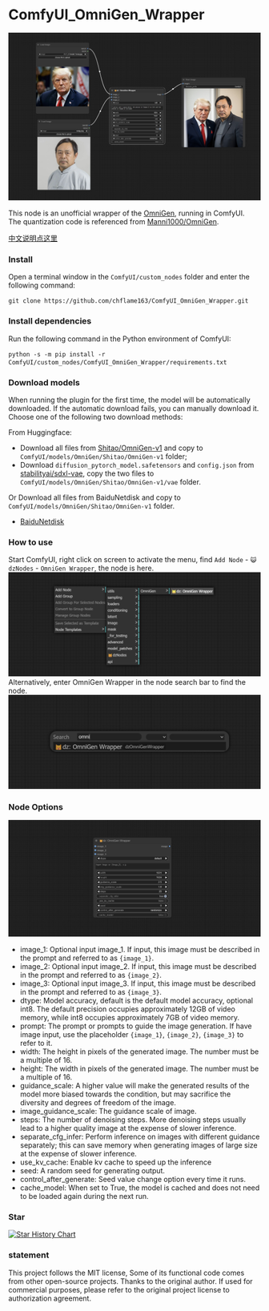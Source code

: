 # ComfyUI_OmniGen_Wrapper

![image](image/omnigen_wrapper_example.jpg)    

This node is an unofficial wrapper of the [OmniGen](https://github.com/VectorSpaceLab/OmniGen), running in ComfyUI.    
The quantization code is referenced from [Manni1000/OmniGen](https://github.com/Manni1000/OmniGen).

[中文说明点这里](./README_CN.md)



### Install
Open a terminal window in the ```ComfyUI/custom_nodes``` folder and enter the following command:
```
git clone https://github.com/chflame163/ComfyUI_OmniGen_Wrapper.git
```

### Install dependencies
Run the following command in the Python environment of ComfyUI:
```
python -s -m pip install -r ComfyUI/custom_nodes/ComfyUI_OmniGen_Wrapper/requirements.txt
```

### Download models
When running the plugin for the first time, the model will be automatically downloaded. If the automatic download fails, you can manually download it. Choose one of the following two download methods:   

From Huggingface:
* Download all files from [Shitao/OmniGen-v1](https://huggingface.co/Shitao/OmniGen-v1/tree/main) and copy to ```ComfyUI/models/OmniGen/Shitao/OmniGen-v1``` folder;    
* Download ```diffusion_pytorch_model.safetensors``` and ```config.json```  from [stabilityai/sdxl-vae](https://huggingface.co/stabilityai/sdxl-vae/tree/main), copy the two files to ```ComfyUI/models/OmniGen/Shitao/OmniGen-v1/vae``` folder.    

Or Download all files from BaiduNetdisk and copy to ```ComfyUI/models/OmniGen/Shitao/OmniGen-v1``` folder.
* [BaiduNetdisk](https://pan.baidu.com/s/1uivyo_voaZ668nT3aMLw8Q?pwd=ma06)


### How to use
Start ComfyUI, right click on screen to activate the menu, find ```Add Node``` - ```😺dzNodes``` - ```OmniGen Wrapper```, the node is here.    
![image](image/add_node.jpg)   
Alternatively, enter OmniGen Wrapper in the node search bar to find the node.    
![image](image/search_node.jpg)

### Node Options
![image](image/omnigen_wrapper_node.jpg)

* image_1: Optional input image_1. If input, this image must be described in the prompt and referred to as ```{image_1}```.
* image_2: Optional input image_2. If input, this image must be described in the prompt and referred to as ```{image_2}```.
* image_3: Optional input image_3. If input, this image must be described in the prompt and referred to as ```{image_3}```.
* dtype: Model accuracy, default is the default model accuracy, optional int8. The default precision occupies approximately 12GB of video memory, while int8 occupies approximately 7GB of video memory.
* prompt: The prompt or prompts to guide the image generation. If have image input, use the placeholder ```{image_1}```, ```{image_2}```, ```{image_3}``` to refer to it.
* width: The height in pixels of the generated image. The number must be a multiple of 16.
* height: The width in pixels of the generated image. The number must be a multiple of 16.
* guidance_scale: A higher value will make the generated results of the model more biased towards the condition, but may sacrifice the diversity and degrees of freedom of the image.
* image_guidance_scale: The guidance scale of image.
* steps: The number of denoising steps. More denoising steps usually lead to a higher quality image at the expense of slower inference.
* separate_cfg_infer: Perform inference on images with different guidance separately; this can save memory when generating images of large size at the expense of slower inference.
* use_kv_cache: Enable kv cache to speed up the inference
* seed: A random seed for generating output.
* control_after_generate: Seed value change option every time it runs.
* cache_model: When set to True, the model is cached and does not need to be loaded again during the next run.

### Star

[![Star History Chart](https://api.star-history.com/svg?repos=chflame163/ComfyUI_OmniGen_Wrapper&type=Date)](https://star-history.com/#chflame163/ComfyUI_OmniGen_Wrapper&Date)

###  statement

This project follows the MIT license, Some of its functional code comes from other open-source projects. Thanks to the original author. If used for commercial purposes, please refer to the original project license to authorization agreement.
